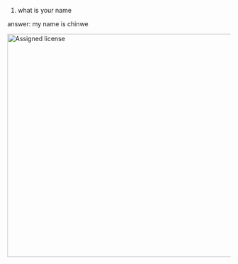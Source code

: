 1. what is your name

answer:
my name is chinwe


<img width="957" height="503" alt="Assigned license" src="https://github.com/user-attachments/assets/e7c1cc68-a079-4134-9b58-f596bde4bf0b" />
